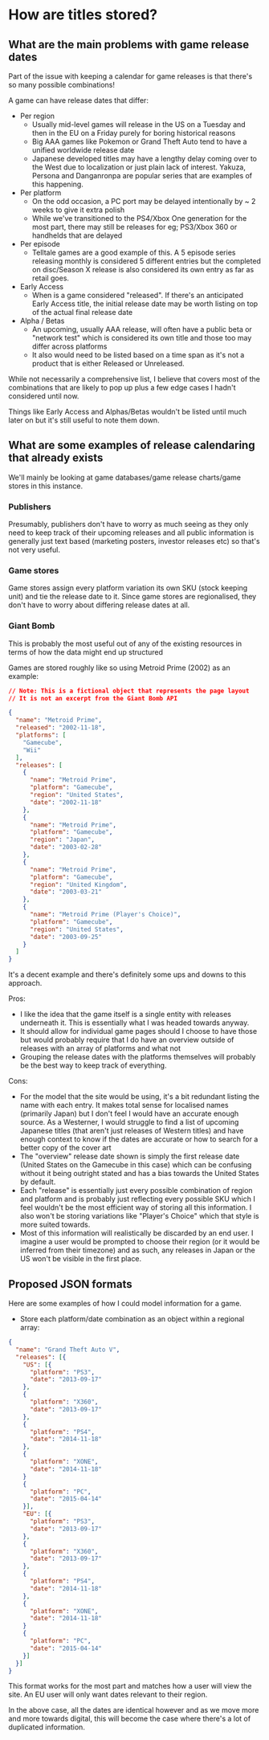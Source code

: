 # How are titles stored?

## What are the main problems with game release dates

Part of the issue with keeping a calendar for game releases is that there's so many possible combinations!

A game can have release dates that differ:
  * Per region
    - Usually mid-level games will release in the US on a Tuesday and then in the EU on a Friday purely for boring historical reasons
    - Big AAA games like Pokemon or Grand Theft Auto tend to have a unified worldwide release date
    - Japanese developed titles may have a lengthy delay coming over to the West due to localization or just plain lack of interest. Yakuza, Persona and Danganronpa are popular series that are examples of this happening.
  * Per platform
    - On the odd occasion, a PC port may be delayed intentionally by ~ 2 weeks to give it extra polish
    - While we've transitioned to the PS4/Xbox One generation for the most part, there may still be releases for eg; PS3/Xbox 360 or handhelds that are delayed
  * Per episode
    - Telltale games are a good example of this. A 5 episode series releasing monthly is considered 5 different entries but the completed on disc/Season X release is also considered its own entry as far as retail goes.
  * Early Access
    - When is a game considered "released". If there's an anticipated Early Access title, the initial release date may be worth listing on top of the actual final release date
  * Alpha / Betas
    - An upcoming, usually AAA release, will often have a public beta or "network test" which is considered its own title and those too may differ across platforms
    - It also would need to be listed based on a time span as it's not a product that is either Released or Unreleased.

While not necessarily a comprehensive list, I believe that covers most of the combinations that are likely to pop up plus a few edge cases I hadn't considered until now.

Things like Early Access and Alphas/Betas wouldn't be listed until much later on but it's still useful to note them down.

## What are some examples of release calendaring that already exists

We'll mainly be looking at game databases/game release charts/game stores in this instance.

### Publishers

Presumably, publishers don't have to worry as much seeing as they only need to keep track of their upcoming releases and all public information is generally just text based (marketing posters, investor releases etc) so that's not very useful.

### Game stores

Game stores assign every platform variation its own SKU (stock keeping unit) and tie the release date to it. Since game stores are regionalised, they don't have to worry about differing release dates at all.

### Giant Bomb

This is probably the most useful out of any of the existing resources in terms of how the data might end up structured

Games are stored roughly like so using Metroid Prime (2002) as an example:

```json
// Note: This is a fictional object that represents the page layout
// It is not an excerpt from the Giant Bomb API

{
  "name": "Metroid Prime",
  "released": "2002-11-18",
  "platforms": [
    "Gamecube",
    "Wii"
  ],
  "releases": [
    {
      "name": "Metroid Prime",
      "platform": "Gamecube",
      "region": "United States",
      "date": "2002-11-18"
    },
    {
      "name": "Metroid Prime",
      "platform": "Gamecube",
      "region": "Japan",
      "date": "2003-02-28"
    },
    {
      "name": "Metroid Prime",
      "platform": "Gamecube",
      "region": "United Kingdom",
      "date": "2003-03-21"
    },
    {
      "name": "Metroid Prime (Player's Choice)",
      "platform": "Gamecube",
      "region": "United States",
      "date": "2003-09-25"
    }
  ]
}
```

It's a decent example and there's definitely some ups and downs to this approach.

Pros:

  - I like the idea that the game itself is a single entity with releases underneath it. This is essentially what I was headed towards anyway.
  - It should allow for individual game pages should I choose to have those but would probably require that I do have an overview outside of releases with an array of platforms and what not
  - Grouping the release dates with the platforms themselves will probably be the best way to keep track of everything. 

Cons:

  - For the model that the site would be using, it's a bit redundant listing the name with each entry. It makes total sense for localised names (primarily Japan) but I don't feel I would have an accurate enough source. As a Westerner, I would struggle to find a list of upcoming Japanese titles (that aren't just releases of Western titles) and have enough context to know if the dates are accurate or how to search for a better copy of the cover art
  - The "overview" release date shown is simply the first release date (United States on the Gamecube in this case) which can be confusing without it being outright stated and has a bias towards the United States by default.
  - Each "release" is essentially just every possible combination of region and platform and is probably just reflecting every possible SKU which I feel wouldn't be the most efficient way of storing all this information. I also won't be storing variations like "Player's Choice" which that style is more suited towards.
  - Most of this information will realistically be discarded by an end user. I imagine a user would be prompted to choose their region (or it would be inferred from their timezone) and as such, any releases in Japan or the US won't be visible in the first place.

## Proposed JSON formats

Here are some examples of how I could model information for a game.

* Store each platform/date combination as an object within a regional array:

```json
{
  "name": "Grand Theft Auto V",
  "releases": [{
    "US": [{
      "platform": "PS3",
      "date": "2013-09-17"
    },
    {
      "platform": "X360",
      "date": "2013-09-17"
    },
    {
      "platform": "PS4",
      "date": "2014-11-18"
    },
    {
      "platform": "XONE",
      "date": "2014-11-18"
    }
    {
      "platform": "PC",
      "date": "2015-04-14"
    }],
    "EU": [{
      "platform": "PS3",
      "date": "2013-09-17"
    },
    {
      "platform": "X360",
      "date": "2013-09-17"
    },
    {
      "platform": "PS4",
      "date": "2014-11-18"
    },
    {
      "platform": "XONE",
      "date": "2014-11-18"
    }
    {
      "platform": "PC",
      "date": "2015-04-14"
    }] 
  }]
}
```

This format works for the most part and matches how a user will view the site. An EU user will only want dates relevant to their region.

In the above case, all the dates are identical however and as we move more and more towards digital, this will become the case where there's a lot of duplicated information.